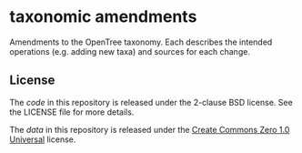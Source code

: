 # taxonomic amendments
Amendments to the OpenTree taxonomy. Each describes the intended operations (e.g. adding new taxa) and sources for each change.

## License

The *code* in this repository is released under the 2-clause BSD license. See
the LICENSE file for more details.

The *data* in this repository is released under the [Create Commons Zero 1.0 Universal](https://creativecommons.org/publicdomain/zero/1.0/) license.
